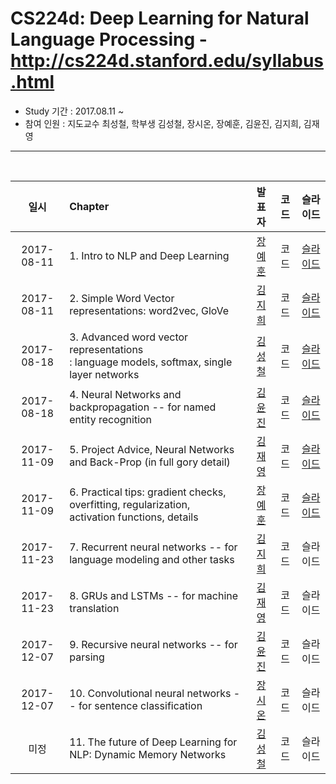 # CS224d: Deep Learning for Natural Language Processing - http://cs224d.stanford.edu/syllabus.html

- Study 기간 : 2017.08.11 ~
- 참여 인원 : 지도교수 최성철, 학부생 김성철, 장시온, 장예훈, 김윤진, 김지희, 김재영
<hr>
<br>

|     일시     | Chapter                                                                                           | 발표자 |  코드 | 슬라이드 |
| :--------: | :------------------------------------------------------------------------------------------------ | :-: | :-: | :--: |
| 2017-08-11 | 1. Intro to NLP and Deep Learning                                                                 | [장예훈](https://github.com/YeHoonJang) |  코드 | [슬라이드](https://onedrive.live.com/view.aspx?cid=21a6dae40e9a7896&page=view&resid=21A6DAE40E9A7896!20309&parId=21A6DAE40E9A7896!20308&app=PowerPoint) |
| 2017-08-11 | 2. Simple Word Vector representations: word2vec, GloVe                                            | [김지희](https://github.com/kjihee) |  코드 | [슬라이드](https://onedrive.live.com/view.aspx?cid=015f10e3710b9fe4&page=view&resid=21A6DAE40E9A7896!20319&parId=21A6DAE40E9A7896!20308&app=PowerPoint) |
| 2017-08-18 | 3. Advanced word vector representations<br>: language models, softmax, single layer networks      | [김성철](https://github.com/SeongCheol-Kim) |  코드 | [슬라이드](https://1drv.ms/p/s!ApZ4mg7k2qYhgaEDAZ7Da-_OdPRrow) |
| 2017-08-18 | 4. Neural Networks and backpropagation -- for named entity recognition                            | [김윤진](https://github.com/KimyoonJIn) |  코드 | [슬라이드](https://onedrive.live.com/view.aspx?cid=21a6dae40e9a7896&page=view&resid=21A6DAE40E9A7896!20320&parId=21A6DAE40E9A7896!20308&app=PowerPoint) |
| 2017-11-09 | 5. Project Advice, Neural Networks and Back-Prop (in full gory detail)                            | [김재영](https://github.com/kimjeyoung) |  코드 | [슬라이드](https://onedrive.live.com/view.aspx?cid=21a6dae40e9a7896&page=view&resid=21A6DAE40E9A7896!20825&parId=21A6DAE40E9A7896!20308&app=PowerPoint) |
| 2017-11-09 | 6. Practical tips: gradient checks, overfitting, regularization,<br>activation functions, details | [장예훈](https://github.com/YeHoonJang) |  코드 | [슬라이드](https://onedrive.live.com/view.aspx?cid=21a6dae40e9a7896&page=view&resid=21A6DAE40E9A7896!20829&parId=21A6DAE40E9A7896!20308&app=PowerPoint) |
| 2017-11-23 | 7. Recurrent neural networks -- for language modeling and other tasks                             | [김지희](https://github.com/kjihee) |  코드 | 슬라이드 |
| 2017-11-23 | 8. GRUs and LSTMs -- for machine translation                                                      | [김재영](https://github.com/kimjeyoung) |  코드 | 슬라이드 |
| 2017-12-07 | 9. Recursive neural networks -- for parsing                                                       | [김윤진](https://github.com/KimyoonJIn) |  코드 | 슬라이드 |
| 2017-12-07 | 10. Convolutional neural networks -- for sentence classification                                  | [장시온](https://github.com/janguck) |  코드 | 슬라이드 |
|     미정     | 11. The future of Deep Learning for NLP: Dynamic Memory Networks                                  | [김성철](https://github.com/SeongCheol-Kim) |  코드 | 슬라이드 |
